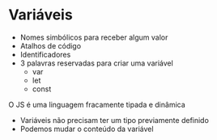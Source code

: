 # Variáveis

* Nomes simbólicos para receber algum valor
* Atalhos de código
* Identificadores
* 3 palavras reservadas para criar uma variável
    * var
    * let
    * const



O JS é uma linguagem fracamente tipada e dinâmica
- Variáveis não precisam ter um tipo previamente definido
- Podemos mudar o conteúdo da variável